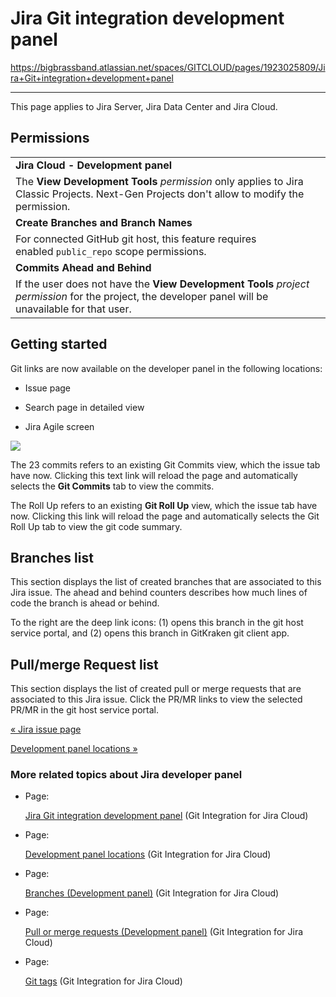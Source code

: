 # Jira Git integration development panel

<https://bigbrassband.atlassian.net/spaces/GITCLOUD/pages/1923025809/Jira+Git+integration+development+panel>

* * *

This page applies to Jira Server, Jira Data Center and Jira Cloud.

## Permissions

|     |
| --- |
| **Jira Cloud - Development panel** |
| The **View Development Tools** _permission_ only applies to Jira Classic Projects. Next-Gen Projects don't allow to modify the permission. |
| **Create Branches and Branch Names** |
| For connected GitHub git host, this feature requires enabled `public_repo` scope permissions. |
| **Commits Ahead and Behind** |
| If the user does not have the **View Development Tools** _project permission_ for the project, the developer panel will be unavailable for that user. |

## Getting started

Git links are now available on the developer panel in the following locations:

*   Issue page
    
*   Search page in detailed view
    
*   Jira Agile screen
    

![](https://bigbrassband.atlassian.net/wiki/download/thumbnails/1923025809/gitcloud-git-integration-panel.png?version=1&modificationDate=1635751417005&cacheVersion=1&api=v2&width=340&height=346)

The 23 commits refers to an existing Git Commits view, which the issue tab have now. Clicking this text link will reload the page and automatically selects the **Git Commits** tab to view the commits.

The Roll Up refers to an existing **Git Roll Up** view, which the issue tab have now. Clicking this link will reload the page and automatically selects the Git Roll Up tab to view the git code summary.

## Branches list

This section displays the list of created branches that are associated to this Jira issue. The ahead and behind counters describes how much lines of code the branch is ahead or behind.

To the right are the deep link icons: (1) opens this branch in the git host service portal, and (2) opens this branch in GitKraken git client app.

## Pull/merge Request list

This section displays the list of created pull or merge requests that are associated to this Jira issue. Click the PR/MR links to view the selected PR/MR in the git host service portal.

[« Jira issue page](/wiki/spaces/GITCLOUD/pages/1923025695/Jira+issue+page)

[Development panel locations »](/wiki/spaces/GITCLOUD/pages/1923025834/Development+panel+locations)

### More related topics about Jira developer panel

*   Page:
    
    [Jira Git integration development panel](/wiki/spaces/GITCLOUD/pages/1923025809/Jira+Git+integration+development+panel) (Git Integration for Jira Cloud)
    
*   Page:
    
    [Development panel locations](/wiki/spaces/GITCLOUD/pages/1923025834/Development+panel+locations) (Git Integration for Jira Cloud)
    
*   Page:
    
    [Branches (Development panel)](/wiki/spaces/GITCLOUD/pages/1923025879) (Git Integration for Jira Cloud)
    
*   Page:
    
    [Pull or merge requests (Development panel)](/wiki/spaces/GITCLOUD/pages/1923025925) (Git Integration for Jira Cloud)
    
*   Page:
    
    [Git tags](/wiki/spaces/GITCLOUD/pages/1923025983/Git+tags) (Git Integration for Jira Cloud)